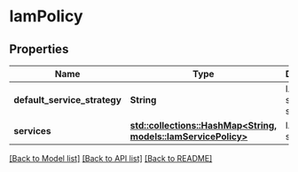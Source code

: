 # IamPolicy

## Properties

Name | Type | Description | Notes
------------ | ------------- | ------------- | -------------
**default_service_strategy** | **String** | IAM default service strategy | 
**services** | [**std::collections::HashMap<String, models::IamServicePolicy>**](iam-service-policy.md) | IAM services | 

[[Back to Model list]](../README.md#documentation-for-models) [[Back to API list]](../README.md#documentation-for-api-endpoints) [[Back to README]](../README.md)


